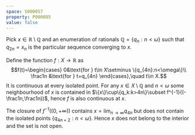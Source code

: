 ```yaml
---
space: S000057
property: P000085
value: false
---
```


Pick $x\in\mathbb R\setminus\mathbb Q$ and an enumeration of
rationals $\mathbb Q=\{q_n:n<\omega\}$ such that $q_{2n}=x_n$ is the particular sequence converging to $x$.

Define the function $f:X\to \mathbb R$ as
$$f(t)=\begin{cases}
0&\text{for } t\in X\setminus \{q_{4n}:n<\omega\}\\
\frac1n &\text{for } t=q_{4n}
\end{cases},\quad t\in X.$$
It is continuous at every isolated point. For any $x\in X\setminus \mathbb Q$ and $n<\omega$ some neighbourhood of $x$ is contained in $\{x\}\cup\{q_k:k>4n\}\subset f^{-1}((-\frac1n,\frac1n))$, hence $f$ is also continuous at $x$.

The closure of $f^{-1}((0,+\infty))$ contains $x=\lim_{n\to\infty} q_{4n}$ but does not
contain the isolated points $\{q_{4n+2}:n<\omega\}$.
Hence $x$ does not belong to the interior and the set is not open.
